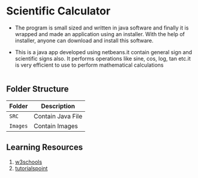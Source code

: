 # Scientific Calculator

* The program is small sized and written in java software and finally it is wrapped and made an application using an installer. With the help of installer, anyone can download and install this software. 

* This is a java app developed using netbeans.it contain general sign and scientific signs also. It performs operations like sine, cos, log, tan etc.it is very efficient to use to perform mathematical calculations

<p align="center">
    <img src="")
</p>

## Folder Structure
|Folder               | Description
|---------------------|------------------------------------------
|`SRC`                | Contain Java File
|`Images`             | Contain Images 

## Learning Resources
1. [w3schools](https://www.w3schools.com/java/)
2. [tutorialspoint](https://www.tutorialspoint.com/java/index.htm)